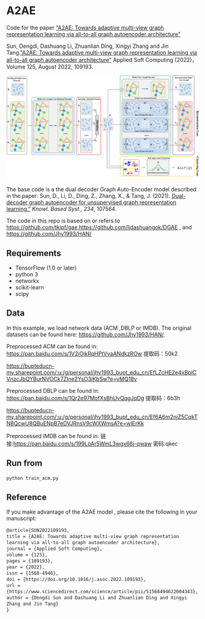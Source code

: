 # A2AE
Code for the paper ["A2AE: Towards adaptive multi-view graph representation learning via all-to-all graph autoencoder architecture"](sciencedirect.com/science/article/abs/pii/S1568494622004343)

Sun, Dengdi, Dashuang Li, Zhuanlian Ding, Xingyi Zhang and Jin Tang.["A2AE: Towards adaptive multi-view graph representation learning via all-to-all graph autoencoder architecture"](sciencedirect.com/science/article/abs/pii/S1568494622004343) Applied Soft Computing (2022)，Volume 125, August 2022, 109193.



![](a2a_flow.png)



The base code is a  the dual decoder Graph Auto-Encoder model described in the paper:
 Sun, D., Li, D., Ding, Z., Zhang, X., & Tang, J. (2021). [Dual-decoder graph autoencoder for unsupervised graph representation learning.”](https://www.sciencedirect.com/science/article/abs/pii/S0950705121008261)  *Knowl. Based Syst., 234*, 107564. 

The code in this repo is based on or refers to https://github.com/tkipf/gae,https://github.com/lidashuangok/DGAE , and https://github.com/Jhy1993/HAN/

## Requirements
* TensorFlow (1.0 or later)
* python 3
* networkx
* scikit-learn
* scipy

## Data

In this example, we load  network data (ACM ,DBLP  or IMDB). The original datasets can be found here: https://github.com/Jhy1993/HAN/. 


Preprocessed ACM can be found in:
https://pan.baidu.com/s/1V2iOikRqHPtVvaANdkzROw 
提取码：50k2 

https://bupteducn-my.sharepoint.com/:u:/g/personal/jhy1993_bupt_edu_cn/EfLZcHE2e4xBplCVnzcJbQYBurNVOCk7ZIne2YsO3jKbSw?e=vMQ18v

Preprocessed DBLP can be found in:
https://pan.baidu.com/s/1Qr2e97MofXsBhUvQqgJqDg 
提取码：6b3h  

https://bupteducn-my.sharepoint.com/:u:/g/personal/jhy1993_bupt_edu_cn/Ef6A6m2njZ5CqkTN8QcwU8QBuENpB7eDVJRnsV9cWXWmsA?e=wlErKk

Preprocessed IMDB can be found in:
链接:https://pan.baidu.com/s/199LoAr5WmL3wgx66j-qwaw  密码:qkec


## Run from

```bash
python train_acm.py
```


## Reference

If you make advantage of the A2AE model , please cite the following in your manuscript:

```
@article{SUN2022109193,
title = {A2AE: Towards adaptive multi-view graph representation learning via all-to-all graph autoencoder architecture},
journal = {Applied Soft Computing},
volume = {125},
pages = {109193},
year = {2022},
issn = {1568-4946},
doi = {https://doi.org/10.1016/j.asoc.2022.109193},
url = {https://www.sciencedirect.com/science/article/pii/S1568494622004343},
author = {Dengdi Sun and Dashuang Li and Zhuanlian Ding and Xingyi Zhang and Jin Tang}
}
```